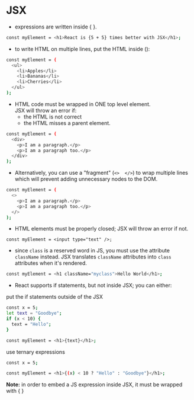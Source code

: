 # JSX

- expressions are written inside { }.
```bash
const myElement = <h1>React is {5 + 5} times better with JSX</h1>;
```

- to write HTML on multiple lines, put the HTML inside ():

```bash
const myElement = (
  <ul>
    <li>Apples</li>
    <li>Bananas</li>
    <li>Cherries</li>
  </ul>
);
```

- HTML code must be wrapped in ONE top level element.<br> 
JSX will throw an error if:
  - the HTML is not correct
  - the HTML misses a parent element.
```bash
const myElement = (
  <div>
    <p>I am a paragraph.</p>
    <p>I am a paragraph too.</p>
  </div>
);
```

- Alternatively, you can use a "fragment" (`<>  </>`) to wrap multiple lines which will prevent adding unnecessary nodes to the DOM.
```bash
const myElement = (
  <>
    <p>I am a paragraph.</p>
    <p>I am a paragraph too.</p>
  </>
);
```

- HTML elements must be properly closed; JSX will throw an error if not.

`const myElement = <input type="text" />;`

- since `class` is a reserved word in JS, you must use the attribute `className` instead. JSX translates `className` attributes into `class` attributes when it's rendered.

```bash
const myElement = <h1 className="myclass">Hello World</h1>;
```

- React supports if statements, but not inside JSX; you can either:

put the if statements outside of the JSX

```bash
const x = 5;
let text = "Goodbye";
if (x < 10) {
  text = "Hello";
}

const myElement = <h1>{text}</h1>;
```

use ternary expressions

```bash
const x = 5;

const myElement = <h1>{(x) < 10 ? "Hello" : "Goodbye"}</h1>;
```
**Note:** in order to embed a JS expression inside JSX, it must be wrapped with { }